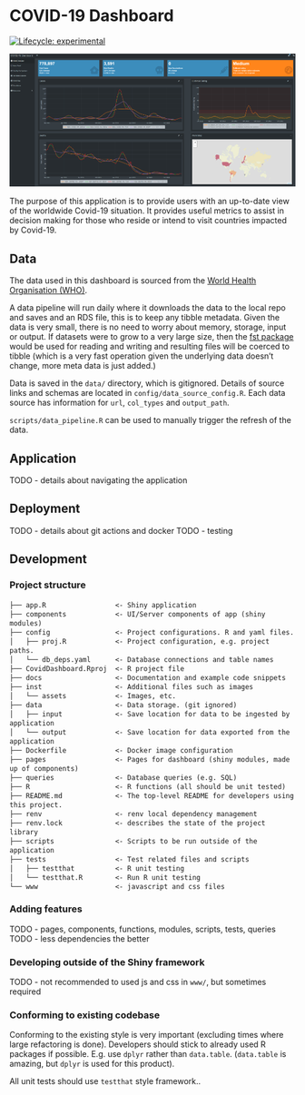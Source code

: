 
<!-- README.md is generated from README.Rmd. Please edit that file -->

# COVID-19 Dashboard

<!-- badges: start -->

[![Lifecycle:
experimental](https://img.shields.io/badge/lifecycle-experimental-orange.svg)](https://lifecycle.r-lib.org/articles/stages.html#experimental)
<!-- badges: end -->

![Screenshot of dashboard](inst/assets/images/snapshot_sm.png)

The purpose of this application is to provide users with an up-to-date view of the worldwide Covid-19 situation. It provides useful metrics to assist in decision making for those who reside or intend to visit countries impacted by Covid-19.

## Data

The data used in this dashboard is sourced from the [World Health
Organisation (WHO)](https://covid19.who.int/data).

A data pipeline will run daily where it downloads the data to the local
repo and saves and an RDS file, this is to keep any tibble metadata.
Given the data is very small, there is no need to worry about memory,
storage, input or output. If datasets were to grow to a very large size,
then the [fst package](https://www.fstpackage.org/) would be used for
reading and writing and resulting files will be coerced to tibble (which
is a very fast operation given the underlying data doesn’t change, more
meta data is just added.)

Data is saved in the `data/` directory, which is gitignored. Details of
source links and schemas are located in `config/data_source_config.R`.
Each data source has information for `url`, `col_types` and
`output_path`.

`scripts/data_pipeline.R` can be used to manually trigger the refresh of
the data.

## Application

TODO - details about navigating the application

## Deployment

TODO - details about git actions and docker TODO - testing

## Development

### Project structure

    ├── app.R                 <- Shiny application
    ├── components            <- UI/Server components of app (shiny modules)
    ├── config                <- Project configurations. R and yaml files.
    │   ├── proj.R            <- Project configuration, e.g. project paths.  
    │   └── db_deps.yaml      <- Database connections and table names  
    ├── CovidDashboard.Rproj  <- R project file
    ├── docs                  <- Documentation and example code snippets
    ├── inst                  <- Additional files such as images
    │   └── assets            <- Images, etc.
    ├── data                  <- Data storage. (git ignored)
    │   ├── input             <- Save location for data to be ingested by application
    │   └── output            <- Save location for data exported from the application
    ├── Dockerfile            <- Docker image configuration
    ├── pages                 <- Pages for dashboard (shiny modules, made up of components)
    ├── queries               <- Database queries (e.g. SQL)
    ├── R                     <- R functions (all should be unit tested)
    ├── README.md             <- The top-level README for developers using this project.
    ├── renv                  <- renv local dependency management
    ├── renv.lock             <- describes the state of the project library
    ├── scripts               <- Scripts to be run outside of the application
    ├── tests                 <- Test related files and scripts
    │   ├── testthat          <- R unit testing
    │   └── testthat.R        <- Run R unit testing
    └── www                   <- javascript and css files

### Adding features

TODO - pages, components, functions, modules, scripts, tests, queries
TODO - less dependencies the better

### Developing outside of the Shiny framework

TODO - not recommended to used js and css in `www/`, but sometimes
required

### Conforming to existing codebase

Conforming to the existing style is very important (excluding times
where large refactoring is done). Developers should stick to already
used R packages if possible. E.g. use `dplyr` rather than `data.table`.
(`data.table` is amazing, but `dplyr` is used for this product).

All unit tests should use `testthat` style framework..
